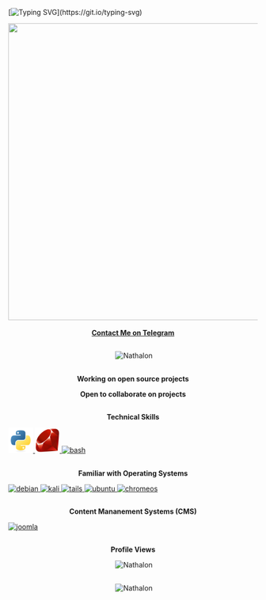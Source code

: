 [![Typing SVG](https://readme-typing-svg.demolab.com?font=Fira+Code&pause=1000&color=F70000&width=435&lines=You+can+find+me+between+0+and+65,535.;Red+Teaming+all+the+way.;Have+you+mooed+today?;xXx+Hack+The+Gibson+xXx;Don't+forget+to+take+the+red+pill.)](https://git.io/typing-svg)

<img src="https://user-images.githubusercontent.com/69394316/213891965-4e9c2409-f1f6-45cd-92fe-25f68c468a3d.gif" width="1000" height="600" />
  <p align="center">
      <b><a href="https://t.me/braindisassemblue">Contact Me on Telegram</a></b>
</p>

##

<p align="center">&nbsp;<img src="https://github-readme-stats.vercel.app/api?username=nathalon&show_icons=true&theme=dark&show_icons=true&include_all_commits=true&hide_border=true" alt="Nathalon" /></p>

##

<p align="center"> <b>  Working on open source projects</b>
<p align="center"> <b>  Open to collaborate on projects</b>

## 
  
<p align="center"> <b> Technical Skills </p></b>

  <a href="https://www.python.org" target="_blank" rel="noreferrer">
    <img src="https://raw.githubusercontent.com/devicons/devicon/master/icons/python/python-original.svg" alt="python"
      width="50" height="50" />
  
  <a href="https://www.ruby-lang.org/en/" target="_blank" rel="noreferrer">
    <img src="https://raw.githubusercontent.com/devicons/devicon/master/icons/ruby/ruby-original.svg" alt="ruby"
      width="50" height="50" />  
    
  <a href="https://www.gnu.org/software/bash/" target="_blank" rel="noreferrer">
    <img src="https://www.vectorlogo.zone/logos/gnu_bash/gnu_bash-icon.svg" alt="bash" width="50" height="50" />
  </a>

##
  
<p align="center"> <b> Familiar with Operating Systems </p></b>
  
  <a href="https://www.debian.org/" target="_blank" rel="noreferrer">
    <img src="https://www.vectorlogo.zone/logos/debian/debian-icon.svg" alt="debian" width="50" height="50" />
  </a>

  <a href="https://www.kali.org/" target="_blank" rel="noreferrer">
    <img src="https://ih0.redbubble.net/image.330661891.3438/flat,1000x1000,075,f.jpg" alt="kali" width="50" height="50" />
  </a>

  <a href="https://tails.boum.org/" target="_blank" rel="noreferrer">
    <img src="https://www.vectorlogo.zone/logos/boum_tails/boum_tails-icon.svg" alt="tails" width="50" height="50" />
  </a>
  
  <a href="https://ubuntu.com/" target="_blank" rel="noreferrer">
    <img src="https://www.vectorlogo.zone/logos/ubuntu/ubuntu-icon.svg" alt="ubuntu" width="50" height="50" />
  </a>

  <a href="https://www.google.com/chromebook/chrome-os/" target="_blank" rel="noreferrer">
    <img src="https://upload.wikimedia.org/wikipedia/commons/e/e1/Google_Chrome_icon_%28February_2022%29.svg" alt="chromeos" width="50" height="50" />
  </a>

##

<p align="center"> <b> Content Mananement Systems (CMS) </p></b>

  <a href="https://www.joomla.org/" target="_blank" rel="noreferrer">
    <img src="https://www.vectorlogo.zone/logos/joomla/joomla-icon.svg" alt="joomla" width="50" height="50" />
  </a>
  
##

<p align="center"> <b> Profile Views</p></b>
<p align="center">&nbsp;<img src="https://profile-counter.glitch.me/{Nathalon}/count.svg" alt="Nathalon" /></p>

##

<p align="center">&nbsp;<img src="https://github-readme-stats-git-masterrstaa-rickstaa.vercel.app/api/top-langs/?username=Nathalon&theme=dark&langs_count=8&layout=compact&hide_border=true" alt="Nathalon" /></p>
